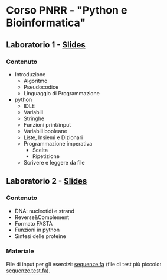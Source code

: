 # Corso PNRR - "Python e Bioinformatica"

## Laboratorio 1 - [Slides](https://hackmd.io/@ldenti/Sy7zZpMkR)

### Contenuto
* Introduzione
	* Algoritmo
	* Pseudocodice
	* Linguaggio di Programmazione
* python
	* IDLE
	* Variabili
	* Stringhe
	* Funzioni print/input
	* Variabili booleane
	* Liste, Insiemi e Dizionari
	* Programmazione imperativa
		* Scelta
		* Ripetizione
	* Scrivere e leggere da file

## Laboratorio 2 - [Slides](https://hackmd.io/@ldenti/rychJXQkR)

### Contenuto
* DNA: nucleotidi e strand
* Reverse&Complement
* Formato FASTA
* Funzioni in python
* Sintesi delle proteine

### Materiale
File di input per gli esercizi: [sequenze.fa](lab2/sequenze.fa) (file di test più piccolo: [sequenze.test.fa](lab2/sequenze.test.fa)).

